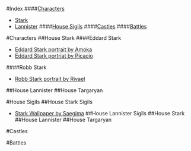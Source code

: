 #Index
####[Characters](#characters)
* [Stark](#house-stark)
* [Lannister](#house-lannister)
####[House Sigils](#house-sigils)
####[Castles](#castles)
####[Battles](#battles)

 

#Characters
##House Stark
####Eddard Stark
* [Eddard Stark portrait by Amoka](http://awoiaf.westeros.org/index.php/File:Eddard_Amoka.jpg)
* [Eddard Stark portriat by Picacio](http://awoiaf.westeros.org/index.php/File:John_Picacio_Ned_Stark.jpg)

   

####Robb Stark
* [Robb Stark portrait by Rivael](http://awoiaf.westeros.org/index.php/File:Robb_stark_by_riavel.jpg)


##House Lannister
##House Targaryan

#House Sigils
##House Stark Sigils
* [Stark Wallpaper by Saegima](http://www.fanpop.com/clubs/house-stark/images/23274584/title/house-stark-wallpaper)
##House Lannister Sigils
##House Stark
##House Lannister
##House Targaryan

#Castles

#Battles

